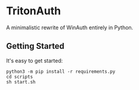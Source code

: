 # TritonAuth

A minimalistic rewrite of WinAuth entirely in Python.

## Getting Started

It's easy to get started:

```
python3 -m pip install -r requirements.py
cd scripts
sh start.sh
```

